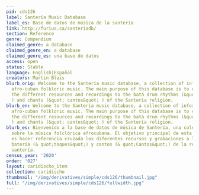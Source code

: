 ```yaml
---
pid: cds126
label: Santería Music Database
label_es: Base de datos de música de la santería
link: http://furius.ca/santeriadb/
section: Reference
genre: Compendium
claimed_genre: a database
claimed_genre_en: a database
claimed_genre_es: una base de datos
access: open
status: Stable
language: English|Español
creators: Martin Blais
blurb_orig: Welcome to the Santería music database, a collection of information about
  afro-cuban folkloric music. The main purpose of this database is to cross-reference
  the different resources and recordings to the batá drum rhythms (&quot; toques&quot;
  ) and chants (&quot; cantos&quot; ) of the Santería religion.
blurb_en: Welcome to the Santería music database, a collection of information about
  afro-cuban folkloric music. The main purpose of this database is to cross-reference
  the different resources and recordings to the batá drum rhythms (&quot; toques&quot;
  ) and chants (&quot; cantos&quot; ) of the Santería religion.
blurb_es: Bienvenido a la base de datos de música de Santería, una colección de información
  sobre la música folclórica afrocubana. El objetivo principal de esta base de datos
  es hacer referencia cruzada los diferentes recursos y grabaciones a los ritmos de
  batería (& quot;toques&quot;) y cantos (& quot;Cantos&quot;) de la religión de la
  santería.
census_year: '2020'
order: '027'
layout: caridischo_item
collection: caridischo
thumbnail: "/img/derivatives/simple/cds126/thumbnail.jpg"
full: "/img/derivatives/simple/cds126/fullwidth.jpg"
---
```

